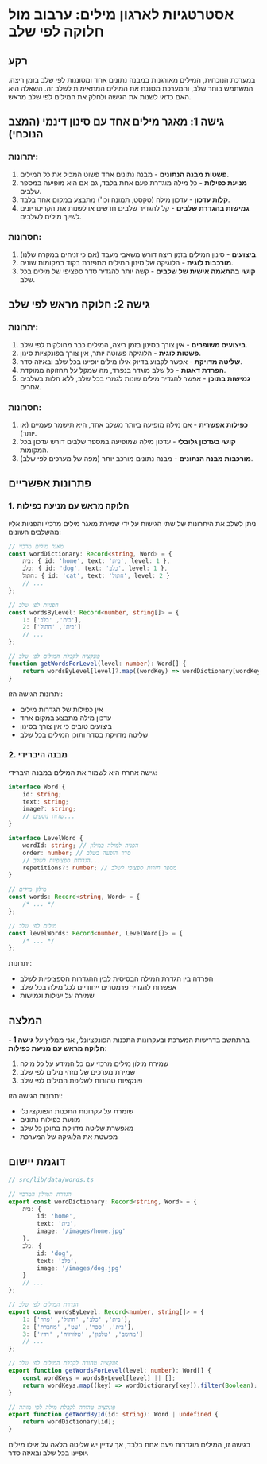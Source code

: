 # אסטרטגיות לארגון מילים: ערבוב מול חלוקה לפי שלב

## רקע

במערכת הנוכחית, המילים מאורגנות במבנה נתונים אחד ומסוננות לפי שלב בזמן ריצה. המשתמש בוחר שלב, והמערכת מסננת את המילים המתאימות לשלב זה. השאלה היא האם כדאי לשנות את הגישה ולחלק את המילים לפי שלב מראש.

## גישה 1: מאגר מילים אחד עם סינון דינמי (המצב הנוכחי)

### יתרונות:

1. **פשטות מבנה הנתונים** - מבנה נתונים אחד פשוט המכיל את כל המילים.
2. **מניעת כפילות** - כל מילה מוגדרת פעם אחת בלבד, גם אם היא מופיעה במספר שלבים.
3. **קלות עדכון** - עדכון מילה (טקסט, תמונה וכו') מתבצע במקום אחד בלבד.
4. **גמישות בהגדרת שלבים** - קל להגדיר שלבים חדשים או לשנות את הקריטריונים לשיוך מילים לשלבים.

### חסרונות:

1. **ביצועים** - סינון המילים בזמן ריצה דורש משאבי מעבד (אם כי זניחים במקרה שלנו).
2. **מורכבות לוגית** - הלוגיקה של סינון המילים מתפזרת בקוד במקומות שונים.
3. **קושי בהתאמה אישית של שלבים** - קשה יותר להגדיר סדר ספציפי של מילים בכל שלב.

## גישה 2: חלוקה מראש לפי שלב

### יתרונות:

1. **ביצועים משופרים** - אין צורך בסינון בזמן ריצה, המילים כבר מחולקות לפי שלב.
2. **פשטות לוגית** - הלוגיקה פשוטה יותר, אין צורך בפונקציות סינון.
3. **שליטה מדויקת** - אפשר לקבוע בדיוק אילו מילים יופיעו בכל שלב ובאיזה סדר.
4. **הפרדת דאגות** - כל שלב מוגדר בנפרד, מה שמקל על תחזוקה ממוקדת.
5. **גמישות בתוכן** - אפשר להגדיר מילים שונות לגמרי בכל שלב, ללא תלות בשלבים אחרים.

### חסרונות:

1. **כפילות אפשרית** - אם מילה מופיעה ביותר משלב אחד, היא תישמר פעמיים (או יותר).
2. **קושי בעדכון גלובלי** - עדכון מילה שמופיעה במספר שלבים דורש עדכון בכל המקומות.
3. **מורכבות מבנה הנתונים** - מבנה נתונים מורכב יותר (מפה של מערכים לפי שלב).

## פתרונות אפשריים

### 1. חלוקה מראש עם מניעת כפילות

ניתן לשלב את היתרונות של שתי הגישות על ידי שמירת מאגר מילים מרכזי והפניות אליו מהשלבים השונים:

```typescript
// מאגר מילים מרכזי
const wordDictionary: Record<string, Word> = {
	בית: { id: 'home', text: 'בית', level: 1 },
	כלב: { id: 'dog', text: 'כלב', level: 1 },
	חתול: { id: 'cat', text: 'חתול', level: 2 }
	// ...
};

// הפניות לפי שלב
const wordsByLevel: Record<number, string[]> = {
	1: ['בית', 'כלב'],
	2: ['בית', 'חתול']
	// ...
};

// פונקציה לקבלת המילים לפי שלב
function getWordsForLevel(level: number): Word[] {
	return wordsByLevel[level]?.map((wordKey) => wordDictionary[wordKey]) || [];
}
```

יתרונות הגישה הזו:

- אין כפילות של הגדרות מילים
- עדכון מילה מתבצע במקום אחד
- ביצועים טובים כי אין צורך בסינון
- שליטה מדויקת בסדר ותוכן המילים בכל שלב

### 2. מבנה היברידי

גישה אחרת היא לשמור את המילים במבנה היברידי:

```typescript
interface Word {
	id: string;
	text: string;
	image?: string;
	// שדות נוספים...
}

interface LevelWord {
	wordId: string; // הפניה למילה במילון
	order: number; // סדר הופעה בשלב
	// הגדרות ספציפיות לשלב...
	repetitions?: number; // מספר חזרות ספציפי לשלב
}

// מילון מילים
const words: Record<string, Word> = {
	/* ... */
};

// מילים לפי שלב
const levelWords: Record<number, LevelWord[]> = {
	/* ... */
};
```

יתרונות:

- הפרדה בין הגדרת המילה הבסיסית לבין ההגדרות הספציפיות לשלב
- אפשרות להגדיר פרמטרים ייחודיים לכל מילה בכל שלב
- שמירה על יעילות וגמישות

## המלצה

בהתחשב בדרישות המערכת ובעקרונות התכנות הפונקציונלי, אני ממליץ על **גישה 1 - חלוקה מראש עם מניעת כפילות**:

1. שמירת מילון מילים מרכזי עם כל המידע על כל מילה
2. שמירת מערכים של מזהי מילים לפי שלב
3. פונקציות טהורות לשליפת המילים לפי שלב

יתרונות הגישה הזו:

- שומרת על עקרונות התכנות הפונקציונלי
- מונעת כפילות נתונים
- מאפשרת שליטה מדויקת בתוכן כל שלב
- מפשטת את הלוגיקה של המערכת

## דוגמת יישום

```typescript
// src/lib/data/words.ts

// הגדרת המילון המרכזי
export const wordDictionary: Record<string, Word> = {
	בית: {
		id: 'home',
		text: 'בית',
		image: '/images/home.jpg'
	},
	כלב: {
		id: 'dog',
		text: 'כלב',
		image: '/images/dog.jpg'
	}
	// ...
};

// הגדרת המילים לפי שלב
export const wordsByLevel: Record<number, string[]> = {
	1: ['בית', 'כלב', 'חתול', 'פרה'],
	2: ['בית', 'ספר', 'עט', 'מחברת'],
	3: ['מחשב', 'טלפון', 'טלוויזיה', 'רדיו']
	// ...
};

// פונקציה טהורה לקבלת המילים לפי שלב
export function getWordsForLevel(level: number): Word[] {
	const wordKeys = wordsByLevel[level] || [];
	return wordKeys.map((key) => wordDictionary[key]).filter(Boolean);
}

// פונקציה טהורה לקבלת מילה לפי מזהה
export function getWordById(id: string): Word | undefined {
	return wordDictionary[id];
}
```

בגישה זו, המילים מוגדרות פעם אחת בלבד, אך עדיין יש שליטה מלאה על אילו מילים יופיעו בכל שלב ובאיזה סדר.
